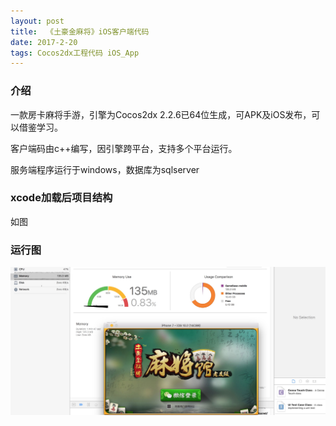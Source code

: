 ```yaml
---
layout: post
title:  《土豪金麻将》iOS客户端代码
date: 2017-2-20
tags: Cocos2dx工程代码 iOS_App
---
```


### 介绍


  一款房卡麻将手游，引擎为Cocos2dx 2.2.6已64位生成，可APK及iOS发布，可以借鉴学习。

客户端码由c++编写，因引擎跨平台，支持多个平台运行。

服务端程序运行于windows，数据库为sqlserver


### xcode加载后项目结构
如图

### 运行图

![](/images/posts/thj/thj1.jpg)


